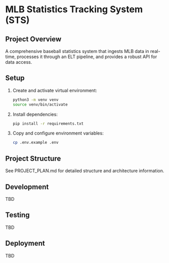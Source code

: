 # MLB Statistics Tracking System (STS)

## Project Overview
A comprehensive baseball statistics system that ingests MLB data in real-time, processes it through an ELT pipeline, and provides a robust API for data access.

## Setup
1. Create and activate virtual environment:
   ```bash
   python3 -m venv venv
   source venv/bin/activate
   ```

2. Install dependencies:
   ```bash
   pip install -r requirements.txt
   ```

3. Copy and configure environment variables:
   ```bash
   cp .env.example .env
   ```

## Project Structure
See PROJECT_PLAN.md for detailed structure and architecture information.

## Development
TBD

## Testing
TBD

## Deployment
TBD
